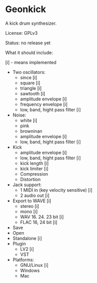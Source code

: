 # Geonkick

A kick drum synthesizer.

License: GPLv3

Status: no release yet

What it should include:

[i] - means implemented

* Two oscillators:
     - since [i]
     - square [i]
     - triangle [i]
     - sawtooth [i]
     - amplitude envelope [i]
     - frequency envelope [i]
     - low, band, hight pass filter [i]
* Noise:
     - white [i]
     - pink
     - browninan
     - amplitude envelope [i]
     - low, band, hight pass filter [i]
* Kick
     - amplitude envelope [i]
     - low, band, hight pass filter [i]
     - kick length [i]
     - kick limiter [i]
     - Compression
     - Distortion
* Jack support:
     - 1 MIDI in (key velocity sensitive) [i]
     - 2 audio out [i]
* Export to WAVE [i]
     - stereo [i]
     - mono [i]
     - WAV 16. 24. 23 bit [i]
     - FLAC 16, 24 bit [i]
* Save
* Open
* Standalone [i]
* Plugin
     - LV2 [i]
     - VST
* Platforms:
     - GNU/Linux [i]
     - Windows
     - Mac
